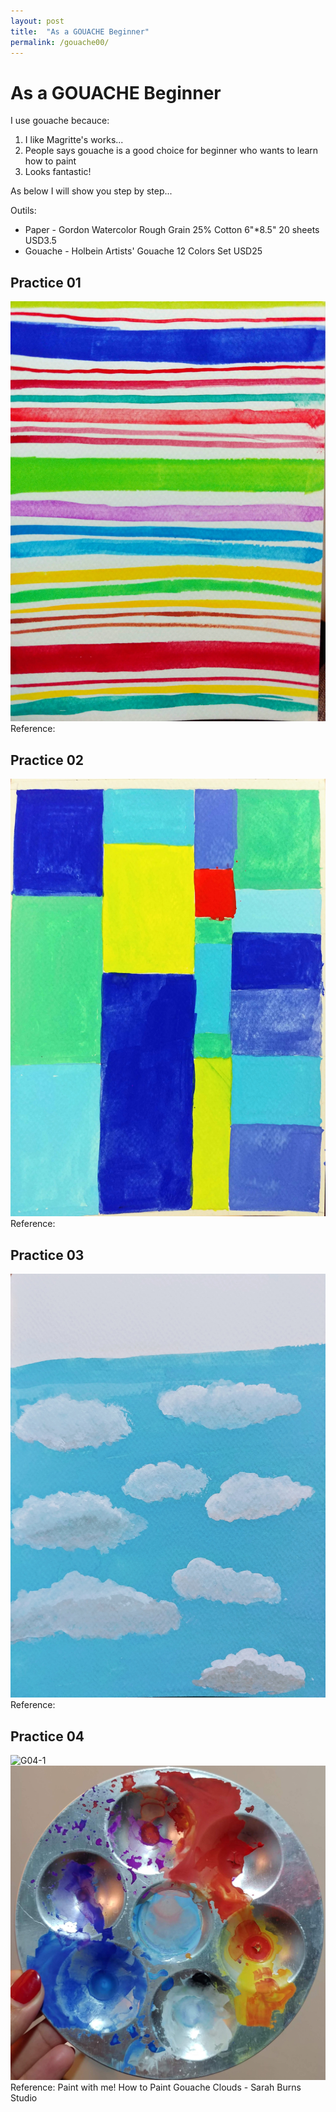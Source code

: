 ```yaml
---
layout: post
title:  "As a GOUACHE Beginner"
permalink: /gouache00/
---
```


# As a GOUACHE Beginner

I use gouache becauce:

1. I like Magritte's works...
2. People says gouache is a good choice for beginner who wants to learn how to paint
3. Looks fantastic!

As below I will show you step by step...

Outils:

- Paper - Gordon Watercolor Rough Grain 25% Cotton 6"*8.5" 20 sheets USD3.5
- Gouache - Holbein Artists' Gouache 12 Colors Set USD25

## Practice 01

![G01](/assets/20200112_01.jpg)
Reference: 

## Practice 02

![G02](/assets/20200112_02.jpg)
Reference: 

## Practice 03

![G03](/assets/20200112_03.jpg)
Reference: 

## Practice 04

![G04-1](/assets/20200112_04.jpg)
![G04-2](/assets/20200112_05.jpg)
Reference: Paint with me! How to Paint Gouache Clouds - Sarah Burns Studio
